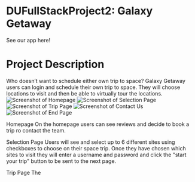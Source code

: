# DUFullStackProject2: Galaxy Getaway

See our app here!

# Project Description

Who doesn’t want to schedule either own trip to space? Galaxy Getaway users can login and schedule their own trip to space. They will choose locations to visit and then be able to virtually tour the locations.
![Screenshot of Homepage](./public/assets/images/screen1.PNG)
![Screenshot of Selection Page](./public/assets/images/screen2.PNG)
![Screenshot of Trip Page](./public/assets/images/screen4.PNG)
![Screenshot of Contact Us](./public/assets/images/screen5.PNG)
![Screenshot of End Page](./public/assets/images/screen3.PNG)

Homepage
On the homepage users can see reviews and decide to book a trip ro contact the team.

Selection Page
Users will see and select up to 6 different sites using checkboxes to choose on their space trip. Once they have chosen which sites to visit they will enter a username and password and click the "start your trip" button to be sent to the next page.

Trip Page
The
